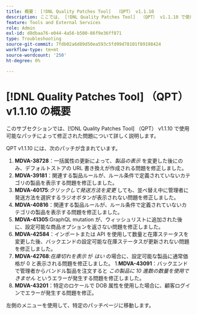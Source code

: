 ```yaml
---
title: 概要： [!DNL Quality Patches Tool]  （QPT） v1.1.10
description: ここでは、 [!DNL Quality Patches Tool]  （QPT） v1.1.10 で使用可能なパッチによって修正された問題について詳しく説明します。
feature: Tools and External Services
role: Admin
exl-id: d8dbaa76-e044-4a56-b500-86f9e36ff871
type: Troubleshooting
source-git-commit: 7fdb02a6d89d50ea593c5fd99d78101f89198424
workflow-type: tm+mt
source-wordcount: '250'
ht-degree: 0%

---
```


# [!DNL Quality Patches Tool] （QPT） v1.1.10 の概要

このサブセクションでは、[!DNL Quality Patches Tool] （QPT） v1.1.10 で使用可能なパッチによって修正された問題について詳しく説明します。

QPT v1.1.10 には、次のパッチが含まれています。

1. **MDVA-38728**：一括属性の更新によって、*製品の表示* を変更した後にのみ、デフォルトストアの URL 書き換えが作成される問題を修正しました。
1. **MDVA-39181**：関連する製品ルールが、ルール条件で定義されていないカテゴリの製品を表示する問題を修正しました。
1. **MDVA-40175**:*クリックして発送方法を変更* しても、並べ替え中に管理者に発送方法を選択するラジオボタンが表示されない問題を修正しました。
1. **MDVA-40816**：関連する製品ルールが、ルール条件で定義されていないカテゴリの製品を表示する問題を修正しました。
1. **MDVA-41305**:GraphQL mutation が、ウィッシュリストに追加された後に、設定可能な商品オプションを返さない問題を修正しました。
1. **MDVA-42584**：インポートまたは API を使用して数量と在庫ステータスを変更した後、バックエンドの設定可能な在庫ステータスが更新されない問題を修正しました。
1. **MDVA-42768**:*在庫切れを表示* が *はい* の場合に、設定可能な製品に通常価格が 0 と表示される問題を修正しました。
1.**MDVA-43091**：バックエンドで管理者からバンドル製品を注文すると *この製品に 10 進数の数量を使用できません* というエラーが発生する問題を修正しました。
1. **MDVA-43201**：特定のロケールで DOB 属性を使用した場合に、顧客ログインでエラーが発生する問題を修正。

左側のメニューを使用して、特定のパッチページに移動します。
